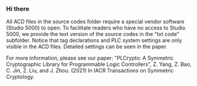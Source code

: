 ### Hi there

All ACD files in the source codes folder require a special vendor software (Studio 5000) to open. To facilitate readers who have no access to Studio 5000, we provide the text version of the source codes in the "txt code" subfolder. Notice that tag declarations and PLC system settings are only visible in the ACD files. Detailed settings can be seen in the paper.

For more information, please see our paper: "PLCrypto: A Symmetric Cryptographic Library for Programmable Logic Controllers", Z. Yang, Z. Bao, C. Jin, Z. Liu, and J. Zhou. (2021) In IACR Transactions on Symmetric Cryptology.

